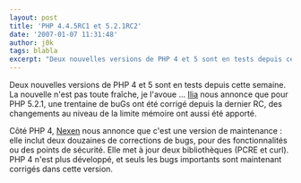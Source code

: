 ```yaml
---
layout: post
title: 'PHP 4.4.5RC1 et 5.2.1RC2'
date: '2007-01-07 11:31:48'
author: j0k
tags: blabla
excerpt: "Deux nouvelles versions de PHP 4 et 5 sont en tests depuis cette semaine. La nouvelle n'est pas toute fraîche, je l'avoue ...     \n[Ilia](http://ilia.ws/archives/151-5.2.1RC2-Available-for-Testing.html) nous annonce que pour PHP 5.2.1, une trentaine de buGs ont été corrigé depuis la dernier RC, des changements au niveau de la limite mémoire ont aussi été      …"
---
```


Deux nouvelles versions de PHP 4 et 5 sont en tests depuis cette semaine. La nouvelle n'est pas toute fraîche, je l'avoue ...
[Ilia](http://ilia.ws/archives/151-5.2.1RC2-Available-for-Testing.html) nous annonce que pour PHP 5.2.1, une trentaine de buGs ont été corrigé depuis la dernier RC, des changements au niveau de la limite mémoire ont aussi été apporté.

Côté PHP 4, [Nexen](http://www.nexen.net/actualites/php/php_4.4.5rc1_et_5.2.1rc2.php) nous annonce que c'est une version de maintenance : elle inclut deux douzaines de corrections de bugs, pour des fonctionnalités ou des points de sécurité. Elle met à jour deux bibliothèques (PCRE et curl). PHP 4 n'est plus développé, et seuls les bugs importants sont maintenant corrigés dans cette version.
